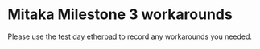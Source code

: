 # Mitaka Milestone 3 workarounds

Please use the [test day
etherpad](https://etherpad.openstack.org/p/rdo-test-days-mitaka-m3) to record
any workarounds you needed.
